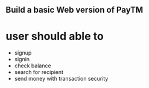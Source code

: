 
## Build a basic Web version of PayTM

# user should able to
- signup
- signin
- check balance
- search for recipient
- send money with transaction security
  
